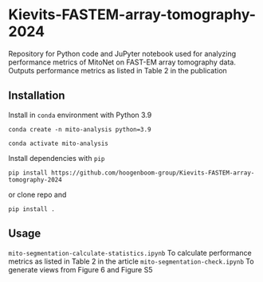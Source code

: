 # Kievits-FASTEM-array-tomography-2024
Repository for Python code and JuPyter notebook used for analyzing performance metrics of MitoNet on FAST-EM array tomography data. Outputs performance metrics as listed in Table 2 in the publication

## Installation
Install in `conda` environment with Python 3.9
```
conda create -n mito-analysis python=3.9
```

```
conda activate mito-analysis
```

Install dependencies with `pip`
```
pip install https://github.com/hoogenboom-group/Kievits-FASTEM-array-tomography-2024
```
or clone repo and
```
pip install .
```

## Usage
`mito-segmentation-calculate-statistics.ipynb` To calculate performance metrics as listed in Table 2 in the article
`mito-segmentation-check.ipynb` To generate views from Figure 6 and Figure S5

